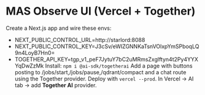 # MAS Observe UI (Vercel + Together)
Create a Next.js app and wire these envs:
- NEXT_PUBLIC_CONTROL_URL=http://starlord:8088
- NEXT_PUBLIC_CONTROL_KEY=J3cSv/eWIZGNNKaTsnVOlxpYmSPboqLQ9n4LoyB7Hn0=
- TOGETHER_API_KEY=tgp_v1_peF7JytuY7bC2uMRmsZxglftyn4t2Py4YYXYqDwZzMk
Install: `npm i @ai-sdk/togetherai`
Add a page with buttons posting to /jobs/start,/jobs/pause,/qdrant/compact and a chat route using the Together provider.
Deploy with `vercel --prod`. In Vercel → AI tab → add **Together AI** provider.